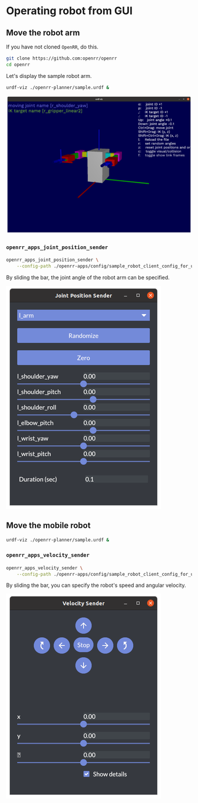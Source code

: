 # Operating robot from GUI

## Move the robot arm

If you have not cloned `OpenRR`, do this.

```bash
git clone https://github.com:openrr/openrr
cd openrr
```

Let's display the sample robot arm.

```bash
urdf-viz ./openrr-planner/sample.urdf &
```

![sample_robot_arm](images/sample_robot_arm.png)

### `openrr_apps_joint_position_sender`

```bash
openrr_apps_joint_position_sender \
    --config-path ./openrr-apps/config/sample_robot_client_config_for_urdf_viz.toml
```

By sliding the bar, the joint angle of the robot arm can be specified.

![joint_pose_sender](images/joint_pose_sender.png)

## Move the mobile robot

```bash
urdf-viz ./openrr-planner/sample.urdf &
```

### `openrr_apps_velocity_sender`

```bash
openrr_apps_velocity_sender \
    --config-path ./openrr-apps/config/sample_robot_client_config_for_urdf_viz.toml
```

By sliding the bar, you can specify the robot's speed and angular velocity.

![velocity_sender](images/velocity_sender.png)
